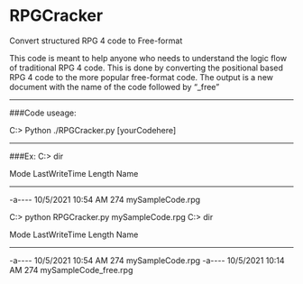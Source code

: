# RPGCracker
Convert structured RPG 4  code to Free-format 

This code is meant to help anyone who needs to understand the logic flow of traditional RPG 4 code. This is done by converting the positional based RPG 4 code to the more popular free-format code. The output is a new document with the name of the code followed by “_free”
___
###Code useage:

C:\>    Python ./RPGCracker.py [yourCodehere]
___
###Ex:
C:\> dir

Mode                 LastWriteTime         Length Name
----                 -------------         ------ ----
-a----         10/5/2021  10:54 AM            274 mySampleCode.rpg

C:\> python RPGCracker.py mySampleCode.rpg
C:\> dir

Mode                 LastWriteTime         Length Name
----                 -------------         ------ ----
-a----         10/5/2021  10:54 AM            274 mySampleCode.rpg
-a----         10/5/2021  10:14 AM            274 mySampleCode_free.rpg
